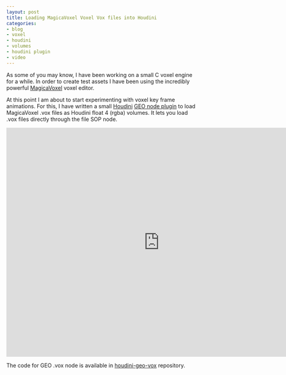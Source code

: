 ```yaml
---
layout: post
title: Loading MagicaVoxel Voxel Vox files into Houdini
categories:
- blog
- voxel
- houdini
- volumes
- houdini plugin
- video
---
```


As some of you may know, I have been working on a small C voxel engine for a while. In order to create test assets I have been using the incredibly powerful [MagicaVoxel](https://ephtracy.github.io/) voxel editor.

At this point I am about to start experimenting with voxel key frame animations. For this, I have written a small [Houdini](http://www.sidefx.com/) [GEO node plugin](https://github.com/ttvd/houdini-geo-vox) to load MagicaVoxel .vox files as Houdini float 4 (rgba) volumes. It lets you load .vox files directly through the file SOP node.

<iframe src="https://player.vimeo.com/video/160024226" width="800" height="600" frameborder="0" webkitallowfullscreen mozallowfullscreen allowfullscreen></iframe>
<p>


The code for GEO .vox node is available in [houdini-geo-vox](https://github.com/ttvd/houdini-geo-vox) repository.

